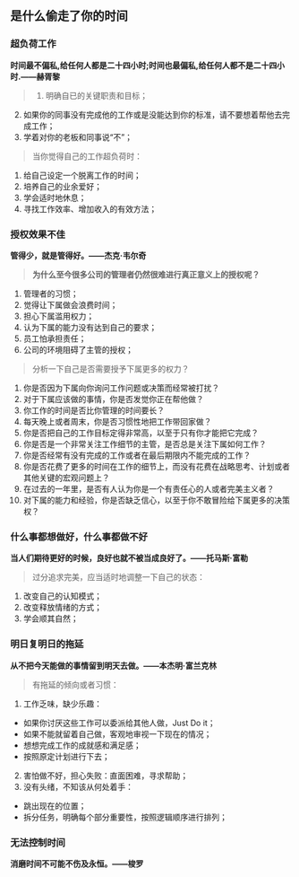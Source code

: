 ## 是什么偷走了你的时间

### 超负荷工作

**时间最不偏私,给任何人都是二十四小时;时间也最偏私,给任何人都不是二十四小时.——赫胥黎**

>1. 明确自已的关键职责和目标；
2. 如果你的同事没有完成他的工作或是没能达到你的标准，请不要想着帮他去完成工作；
3. 学着对你的老板和同事说“不”；


>当你觉得自己的工作超负荷时：
1. 给自己设定一个脱离工作的时间；
2. 培养自己的业余爱好；
3. 学会适时地休息；
4. 寻找工作效率、增加收入的有效方法；


### 授权效果不佳

**管得少，就是管得好。——杰克·韦尔奇**

>**为什么至今很多公司的管理者仍然很难进行真正意义上的授权呢？**
1. 管理者的习惯；
2. 觉得让下属做会浪费时间；
3. 担心下属滥用权力；
4. 认为下属的能力没有达到自己的要求；
5. 员工怕承担责任；
6. 公司的环境阻碍了主管的授权；


>分析一下自己是否需要授予下属更多的权力？
1. 你是否因为下属向你询问工作问题或决策而经常被打扰？
2. 对于下属应该做的事情，你是否发觉你正在帮他做？
3. 你工作的时间是否比你管理的时间要长？
4. 每天晚上或者周末，你是否习惯性地把工作带回家做？
5. 你是否把自己的工作目标定得非常高，以至于只有你才能把它完成？
6. 你是否是一个非常关注工作细节的主管，是否总是关注下属如何工作？
7. 你是否经常有没有完成的工作或者在最后期限内不能完成的工作？
8. 你是否花费了更多的时间在工作的细节上，而没有花费在战略思考、计划或者其他关键的宏观问题上？
9. 在过去的一年里，是否有人认为你是一个有责任心的人或者完美主义者？
10. 对下属的能力和经验，你是否缺乏信心，以至于你不敢冒险给下属更多的决策权？


### 什么事都想做好，什么事都做不好

**当人们期待更好的时候，良好也就不被当成良好了。——托马斯·富勒**


>过分追求完美，应当适时地调整一下自己的状态：
1. 改变自己的认知模式；
2. 改变释放情绪的方式；
3. 学会顺其自然；

### 明日复明日的拖延

**从不把今天能做的事情留到明天去做。——本杰明·富兰克林**


>有拖延的倾向或者习惯：
1. 工作乏味，缺少乐趣：
  + 如果你讨厌这些工作可以委派给其他人做，Just Do it；
  + 如果不能就留着自己做，客观地审视一下现在的情况；
  + 想想完成工作的成就感和满足感；
  + 按照原定计划进行下去；
2. 害怕做不好，担心失败：直面困难，寻求帮助；
3. 没有头绪，不知该从何处着手：
  + 跳出现在的位置；
  + 拆分任务，明确每个部分重要性，按照逻辑顺序进行排列；

### 无法控制时间

**消磨时间不可能不伤及永恒。——梭罗**

